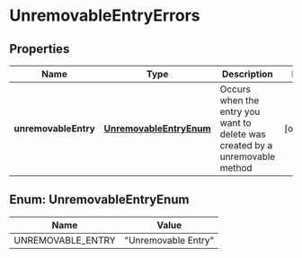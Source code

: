 

# UnremovableEntryErrors


## Properties

| Name | Type | Description | Notes |
|------------ | ------------- | ------------- | -------------|
|**unremovableEntry** | [**UnremovableEntryEnum**](#UnremovableEntryEnum) | Occurs when the entry you want to delete was created by a unremovable method |  [optional] |



## Enum: UnremovableEntryEnum

| Name | Value |
|---- | -----|
| UNREMOVABLE_ENTRY | &quot;Unremovable Entry&quot; |



